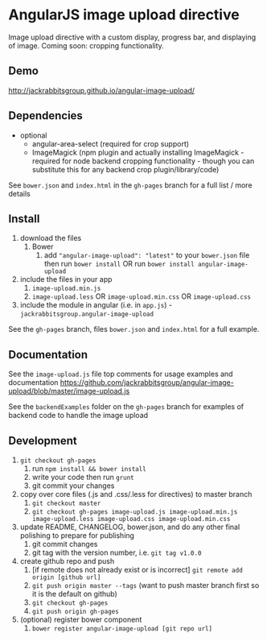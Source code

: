 # AngularJS image upload directive

Image upload directive with a custom display, progress bar, and displaying of image.
Coming soon: cropping functionality.

## Demo
http://jackrabbitsgroup.github.io/angular-image-upload/

## Dependencies
- optional
	- angular-area-select (required for crop support)
	- ImageMagick (npm plugin and actually installing ImageMagick - required for node backend cropping functionality - though you can substitute this for any backend crop plugin/library/code)

See `bower.json` and `index.html` in the `gh-pages` branch for a full list / more details

## Install
1. download the files
	1. Bower
		1. add `"angular-image-upload": "latest"` to your `bower.json` file then run `bower install` OR run `bower install angular-image-upload`
2. include the files in your app
	1. `image-upload.min.js`
	2. `image-upload.less` OR `image-upload.min.css` OR `image-upload.css`
3. include the module in angular (i.e. in `app.js`) - `jackrabbitsgroup.angular-image-upload`

See the `gh-pages` branch, files `bower.json` and `index.html` for a full example.


## Documentation
See the `image-upload.js` file top comments for usage examples and documentation
https://github.com/jackrabbitsgroup/angular-image-upload/blob/master/image-upload.js

See the `backendExamples` folder on the `gh-pages` branch for examples of backend code to handle the image upload


## Development

1. `git checkout gh-pages`
	1. run `npm install && bower install`
	2. write your code then run `grunt`
	3. git commit your changes
2. copy over core files (.js and .css/.less for directives) to master branch
	1. `git checkout master`
	2. `git checkout gh-pages image-upload.js image-upload.min.js image-upload.less image-upload.css image-upload.min.css`
3. update README, CHANGELOG, bower.json, and do any other final polishing to prepare for publishing
	1. git commit changes
	2. git tag with the version number, i.e. `git tag v1.0.0`
4. create github repo and push
	1. [if remote does not already exist or is incorrect] `git remote add origin [github url]`
	2. `git push origin master --tags` (want to push master branch first so it is the default on github)
	3. `git checkout gh-pages`
	4. `git push origin gh-pages`
5. (optional) register bower component
	1. `bower register angular-image-upload [git repo url]`
	